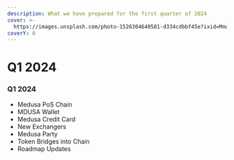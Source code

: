```yaml
---
description: What we have prepared for the first quarter of 2024
cover: >-
  https://images.unsplash.com/photo-1526304640581-d334cdbbf45e?ixid=MnwxMjA3fDB8MHxwaG90by1wYWdlfHx8fGVufDB8fHx8&ixlib=rb-1.2.1&auto=format&fit=crop&w=2970&q=80
coverY: 0
---
```


# Q1 2024

### Q1 2024

* Medusa PoS Chain
* MDUSA Wallet
* Medusa Credit Card
* New Exchangers
* &#x20;Medusa Party
* &#x20;Token Bridges into Chain
* Roadmap Updates
